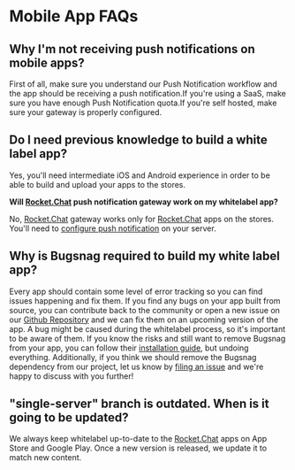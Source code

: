 # Mobile App FAQs

## **Why I'm not receiving push notifications on mobile apps?**

First of all, make sure you understand our Push Notification workflow and the app should be receiving a push notification.If you're using a SaaS, make sure you have enough Push Notification quota.If you're self hosted, make sure your gateway is properly configured.

## **Do I need previous knowledge to build a white label app?**

Yes, you'll need intermediate iOS and Android experience in order to be able to build and upload your apps to the stores.

**Will **[**Rocket.Chat**](http://rocket.chat)** push notification gateway work on my whitelabel app?**

No, [Rocket.Chat](http://rocket.chat) gateway works only for [Rocket.Chat](http://rocket.chat) apps on the stores. You'll need to [configure push notification](https://developer.rocket.chat/mobile-app/mobile-app-white-labelling#push-notification) on your server.

## **Why is Bugsnag required to build my white label app?**

Every app should contain some level of error tracking so you can find issues happening and fix them. If you find any bugs on your app built from source, you can contribute back to the community or open a new issue on our [Github Repository](https://github.com/RocketChat/Rocket.Chat.ReactNative/) and we can fix them on an upcoming version of the app. A bug might be caused during the whitelabel process, so it's important to be aware of them. If you know the risks and still want to remove Bugsnag from your app, you can follow their [installation guide](https://docs.bugsnag.com/platforms/react-native/react-native/#installation-and-configuration), but undoing everything. Additionally, if you think we should remove the Bugsnag dependency from our project, let us know by [filing an issue](https://github.com/RocketChat/Rocket.Chat.ReactNative/issues/new) and we're happy to discuss with you further!

## **"single-server" branch is outdated. When is it going to be updated?**

We always keep whitelabel up-to-date to the [Rocket.Chat](http://rocket.chat) apps on App Store and Google Play. Once a new version is released, we update it to match new content.

